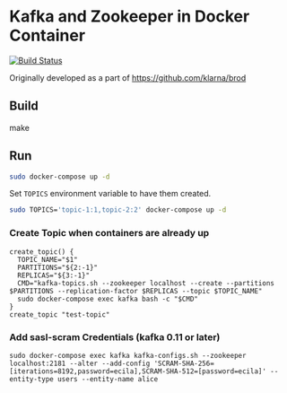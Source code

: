 # Kafka and Zookeeper in Docker Container

[![Build Status](https://travis-ci.org/zmstone/docker-kafka.svg?branch=master)](https://travis-ci.org/zmstone/docker-kafka)

Originally developed as a part of https://github.com/klarna/brod

## Build

make

## Run

```sh
sudo docker-compose up -d
```

Set `TOPICS` environment variable to have them created.

```sh
sudo TOPICS='topic-1:1,topic-2:2' docker-compose up -d
```

### Create Topic when containers are already up

```
create_topic() {
  TOPIC_NAME="$1"
  PARTITIONS="${2:-1}"
  REPLICAS="${3:-1}"
  CMD="kafka-topics.sh --zookeeper localhost --create --partitions $PARTITIONS --replication-factor $REPLICAS --topic $TOPIC_NAME"
  sudo docker-compose exec kafka bash -c "$CMD"
}
create_topic "test-topic"
```

### Add sasl-scram Credentials (kafka 0.11 or later)

```
sudo docker-compose exec kafka kafka-configs.sh --zookeeper localhost:2181 --alter --add-config 'SCRAM-SHA-256=[iterations=8192,password=ecila],SCRAM-SHA-512=[password=ecila]' --entity-type users --entity-name alice
```
